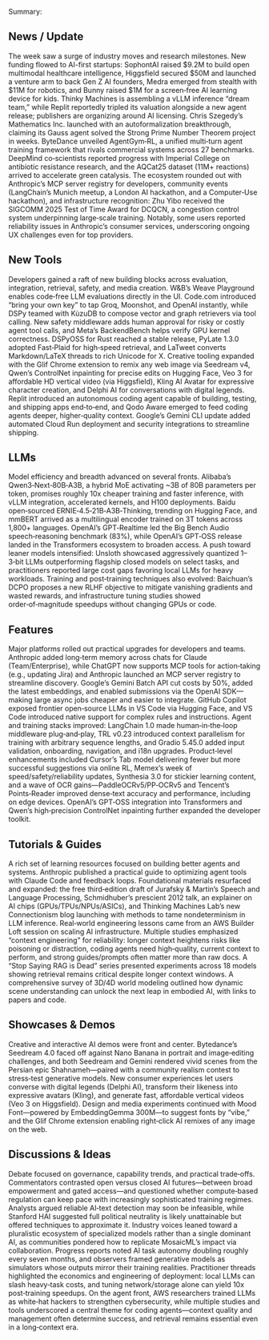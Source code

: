 Summary:
## News / Update
The week saw a surge of industry moves and research milestones. New funding flowed to AI-first startups: SophontAI raised $9.2M to build open multimodal healthcare intelligence, Higgsfield secured $50M and launched a venture arm to back Gen Z AI founders, Medra emerged from stealth with $11M for robotics, and Bunny raised $1M for a screen‑free AI learning device for kids. Thinky Machines is assembling a vLLM inference “dream team,” while Replit reportedly tripled its valuation alongside a new agent release; publishers are organizing around AI licensing. Chris Szegedy’s Mathematics Inc. launched with an autoformalization breakthrough, claiming its Gauss agent solved the Strong Prime Number Theorem project in weeks. ByteDance unveiled AgentGym‑RL, a unified multi‑turn agent training framework that rivals commercial systems across 27 benchmarks. DeepMind co‑scientists reported progress with Imperial College on antibiotic resistance research, and the AQCat25 dataset (11M+ reactions) arrived to accelerate green catalysis. The ecosystem rounded out with Anthropic’s MCP server registry for developers, community events (LangChain’s Munich meetup, a London AI hackathon, and a Computer‑Use hackathon), and infrastructure recognition: Zhu Yibo received the SIGCOMM 2025 Test of Time Award for DCQCN, a congestion control system underpinning large‑scale training. Notably, some users reported reliability issues in Anthropic’s consumer services, underscoring ongoing UX challenges even for top providers.

## New Tools
Developers gained a raft of new building blocks across evaluation, integration, retrieval, safety, and media creation. W&B’s Weave Playground enables code‑free LLM evaluations directly in the UI. Code.com introduced “bring your own key” to tap Groq, Moonshot, and OpenAI instantly, while DSPy teamed with KùzuDB to compose vector and graph retrievers via tool calling. New safety middleware adds human approval for risky or costly agent tool calls, and Meta’s BackendBench helps verify GPU kernel correctness. DSPyOSS for Rust reached a stable release, PyLate 1.3.0 adopted Fast‑Plaid for high‑speed retrieval, and LaTweet converts Markdown/LaTeX threads to rich Unicode for X. Creative tooling expanded with the Glif Chrome extension to remix any web image via Seedream v4, Qwen’s ControlNet inpainting for precise edits on Hugging Face, Veo 3 for affordable HD vertical video (via Higgsfield), Kling AI Avatar for expressive character creation, and Delphi AI for conversations with digital legends. Replit introduced an autonomous coding agent capable of building, testing, and shipping apps end‑to‑end, and Qodo Aware emerged to feed coding agents deeper, higher‑quality context. Google’s Gemini CLI update added automated Cloud Run deployment and security integrations to streamline shipping.

## LLMs
Model efficiency and breadth advanced on several fronts. Alibaba’s Qwen3‑Next‑80B‑A3B, a hybrid MoE activating ~3B of 80B parameters per token, promises roughly 10x cheaper training and faster inference, with vLLM integration, accelerated kernels, and H100 deployments. Baidu open‑sourced ERNIE‑4.5‑21B‑A3B‑Thinking, trending on Hugging Face, and mmBERT arrived as a multilingual encoder trained on 3T tokens across 1,800+ languages. OpenAI’s GPT‑Realtime led the Big Bench Audio speech‑reasoning benchmark (83%), while OpenAI’s GPT‑OSS release landed in the Transformers ecosystem to broaden access. A push toward leaner models intensified: Unsloth showcased aggressively quantized 1–3‑bit LLMs outperforming flagship closed models on select tasks, and practitioners reported large cost gaps favoring local LLMs for heavy workloads. Training and post‑training techniques also evolved: Baichuan’s DCPO proposes a new RLHF objective to mitigate vanishing gradients and wasted rewards, and infrastructure tuning studies showed order‑of‑magnitude speedups without changing GPUs or code.

## Features
Major platforms rolled out practical upgrades for developers and teams. Anthropic added long‑term memory across chats for Claude (Team/Enterprise), while ChatGPT now supports MCP tools for action‑taking (e.g., updating Jira) and Anthropic launched an MCP server registry to streamline discovery. Google’s Gemini Batch API cut costs by 50%, added the latest embeddings, and enabled submissions via the OpenAI SDK—making large async jobs cheaper and easier to integrate. GitHub Copilot exposed frontier open‑source LLMs in VS Code via Hugging Face, and VS Code introduced native support for complex rules and instructions. Agent and training stacks improved: LangChain 1.0 made human‑in‑the‑loop middleware plug‑and‑play, TRL v0.23 introduced context parallelism for training with arbitrary sequence lengths, and Gradio 5.45.0 added input validation, onboarding, navigation, and i18n upgrades. Product‑level enhancements included Cursor’s Tab model delivering fewer but more successful suggestions via online RL, Memex’s week of speed/safety/reliability updates, Synthesia 3.0 for stickier learning content, and a wave of OCR gains—PaddleOCRv5/PP‑OCRv5 and Tencent’s Points‑Reader improved dense‑text accuracy and performance, including on edge devices. OpenAI’s GPT‑OSS integration into Transformers and Qwen’s high‑precision ControlNet inpainting further expanded the developer toolkit.

## Tutorials & Guides
A rich set of learning resources focused on building better agents and systems. Anthropic published a practical guide to optimizing agent tools with Claude Code and feedback loops. Foundational materials resurfaced and expanded: the free third‑edition draft of Jurafsky & Martin’s Speech and Language Processing, Schmidhuber’s prescient 2012 talk, an explainer on AI chips (GPUs/TPUs/NPUs/ASICs), and Thinking Machines Lab’s new Connectionism blog launching with methods to tame nondeterminism in LLM inference. Real‑world engineering lessons came from an AWS Builder Loft session on scaling AI infrastructure. Multiple studies emphasized “context engineering” for reliability: longer context heightens risks like poisoning or distraction, coding agents need high‑quality, current context to perform, and strong guides/prompts often matter more than raw docs. A “Stop Saying RAG is Dead” series presented experiments across 18 models showing retrieval remains critical despite longer context windows. A comprehensive survey of 3D/4D world modeling outlined how dynamic scene understanding can unlock the next leap in embodied AI, with links to papers and code.

## Showcases & Demos
Creative and interactive AI demos were front and center. Bytedance’s Seedream 4.0 faced off against Nano Banana in portrait and image‑editing challenges, and both Seedream and Gemini rendered vivid scenes from the Persian epic Shahnameh—paired with a community realism contest to stress‑test generative models. New consumer experiences let users converse with digital legends (Delphi AI), transform their likeness into expressive avatars (Kling), and generate fast, affordable vertical videos (Veo 3 on Higgsfield). Design and media experiments continued with Mood Font—powered by EmbeddingGemma 300M—to suggest fonts by “vibe,” and the Glif Chrome extension enabling right‑click AI remixes of any image on the web.

## Discussions & Ideas
Debate focused on governance, capability trends, and practical trade‑offs. Commentators contrasted open versus closed AI futures—between broad empowerment and gated access—and questioned whether compute‑based regulation can keep pace with increasingly sophisticated training regimes. Analysts argued reliable AI‑text detection may soon be infeasible, while Stanford HAI suggested full political neutrality is likely unattainable but offered techniques to approximate it. Industry voices leaned toward a pluralistic ecosystem of specialized models rather than a single dominant AI, as communities pondered how to replicate MosaicML’s impact via collaboration. Progress reports noted AI task autonomy doubling roughly every seven months, and observers framed generative models as simulators whose outputs mirror their training realities. Practitioner threads highlighted the economics and engineering of deployment: local LLMs can slash heavy‑task costs, and tuning network/storage alone can yield 10x post‑training speedups. On the agent front, AWS researchers trained LLMs as white‑hat hackers to strengthen cybersecurity, while multiple studies and tools underscored a central theme for coding agents—context quality and management often determine success, and retrieval remains essential even in a long‑context era.

